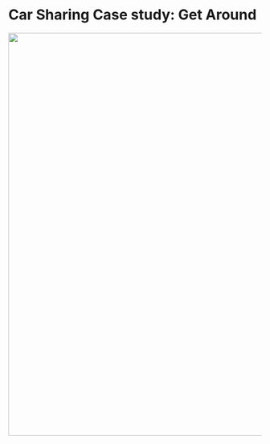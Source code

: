 # Car Sharing Case study: Get Around

<img src="project_report/1.png" width = 800 alt="" title="" />
